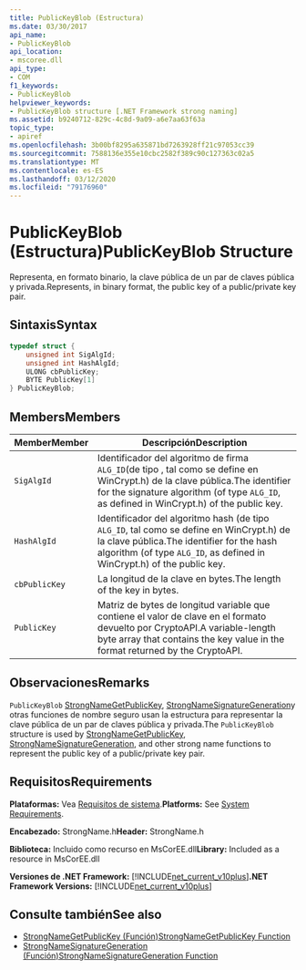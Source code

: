 ```yaml
---
title: PublicKeyBlob (Estructura)
ms.date: 03/30/2017
api_name:
- PublicKeyBlob
api_location:
- mscoree.dll
api_type:
- COM
f1_keywords:
- PublicKeyBlob
helpviewer_keywords:
- PublicKeyBlob structure [.NET Framework strong naming]
ms.assetid: b9240712-829c-4c8d-9a09-a6e7aa63f63a
topic_type:
- apiref
ms.openlocfilehash: 3b00bf8295a635871bd7263928ff21c97053cc39
ms.sourcegitcommit: 7588136e355e10cbc2582f389c90c127363c02a5
ms.translationtype: MT
ms.contentlocale: es-ES
ms.lasthandoff: 03/12/2020
ms.locfileid: "79176960"
---
```

# <a name="publickeyblob-structure"></a><span data-ttu-id="c48af-102">PublicKeyBlob (Estructura)</span><span class="sxs-lookup"><span data-stu-id="c48af-102">PublicKeyBlob Structure</span></span>
<span data-ttu-id="c48af-103">Representa, en formato binario, la clave pública de un par de claves pública y privada.</span><span class="sxs-lookup"><span data-stu-id="c48af-103">Represents, in binary format, the public key of a public/private key pair.</span></span>  
  
## <a name="syntax"></a><span data-ttu-id="c48af-104">Sintaxis</span><span class="sxs-lookup"><span data-stu-id="c48af-104">Syntax</span></span>  
  
```cpp  
typedef struct {  
    unsigned int SigAlgId;  
    unsigned int HashAlgId;  
    ULONG cbPublicKey;  
    BYTE PublicKey[1]  
} PublicKeyBlob;
```  
  
## <a name="members"></a><span data-ttu-id="c48af-105">Members</span><span class="sxs-lookup"><span data-stu-id="c48af-105">Members</span></span>  
  
|<span data-ttu-id="c48af-106">Member</span><span class="sxs-lookup"><span data-stu-id="c48af-106">Member</span></span>|<span data-ttu-id="c48af-107">Descripción</span><span class="sxs-lookup"><span data-stu-id="c48af-107">Description</span></span>|  
|------------|-----------------|  
|`SigAlgId`|<span data-ttu-id="c48af-108">Identificador del algoritmo de firma `ALG_ID`(de tipo , tal como se define en WinCrypt.h) de la clave pública.</span><span class="sxs-lookup"><span data-stu-id="c48af-108">The identifier for the signature algorithm (of type `ALG_ID`, as defined in WinCrypt.h) of the public key.</span></span>|  
|`HashAlgId`|<span data-ttu-id="c48af-109">Identificador del algoritmo hash (de tipo `ALG_ID`, tal como se define en WinCrypt.h) de la clave pública.</span><span class="sxs-lookup"><span data-stu-id="c48af-109">The identifier for the hash algorithm (of type `ALG_ID`, as defined in WinCrypt.h) of the public key.</span></span>|  
|`cbPublicKey`|<span data-ttu-id="c48af-110">La longitud de la clave en bytes.</span><span class="sxs-lookup"><span data-stu-id="c48af-110">The length of the key in bytes.</span></span>|  
|`PublicKey`|<span data-ttu-id="c48af-111">Matriz de bytes de longitud variable que contiene el valor de clave en el formato devuelto por CryptoAPI.</span><span class="sxs-lookup"><span data-stu-id="c48af-111">A variable-length byte array that contains the key value in the format returned by the CryptoAPI.</span></span>|  
  
## <a name="remarks"></a><span data-ttu-id="c48af-112">Observaciones</span><span class="sxs-lookup"><span data-stu-id="c48af-112">Remarks</span></span>  
 <span data-ttu-id="c48af-113">`PublicKeyBlob` [StrongNameGetPublicKey](strongnamegetpublickey-function.md), [StrongNameSignatureGeneration](strongnamesignaturegeneration-function.md)y otras funciones de nombre seguro usan la estructura para representar la clave pública de un par de claves pública y privada.</span><span class="sxs-lookup"><span data-stu-id="c48af-113">The `PublicKeyBlob` structure is used by [StrongNameGetPublicKey](strongnamegetpublickey-function.md), [StrongNameSignatureGeneration](strongnamesignaturegeneration-function.md), and other strong name functions to represent the public key of a public/private key pair.</span></span>  
  
## <a name="requirements"></a><span data-ttu-id="c48af-114">Requisitos</span><span class="sxs-lookup"><span data-stu-id="c48af-114">Requirements</span></span>  
 <span data-ttu-id="c48af-115">**Plataformas:** Vea [Requisitos de sistema](../../get-started/system-requirements.md).</span><span class="sxs-lookup"><span data-stu-id="c48af-115">**Platforms:** See [System Requirements](../../get-started/system-requirements.md).</span></span>  
  
 <span data-ttu-id="c48af-116">**Encabezado:** StrongName.h</span><span class="sxs-lookup"><span data-stu-id="c48af-116">**Header:** StrongName.h</span></span>  
  
 <span data-ttu-id="c48af-117">**Biblioteca:** Incluido como recurso en MsCorEE.dll</span><span class="sxs-lookup"><span data-stu-id="c48af-117">**Library:** Included as a resource in MsCorEE.dll</span></span>  
  
 <span data-ttu-id="c48af-118">**Versiones de .NET Framework:** [!INCLUDE[net_current_v10plus](../../../../includes/net-current-v10plus-md.md)]</span><span class="sxs-lookup"><span data-stu-id="c48af-118">**.NET Framework Versions:** [!INCLUDE[net_current_v10plus](../../../../includes/net-current-v10plus-md.md)]</span></span>  
  
## <a name="see-also"></a><span data-ttu-id="c48af-119">Consulte también</span><span class="sxs-lookup"><span data-stu-id="c48af-119">See also</span></span>

- [<span data-ttu-id="c48af-120">StrongNameGetPublicKey (Función)</span><span class="sxs-lookup"><span data-stu-id="c48af-120">StrongNameGetPublicKey Function</span></span>](strongnamegetpublickey-function.md)
- [<span data-ttu-id="c48af-121">StrongNameSignatureGeneration (Función)</span><span class="sxs-lookup"><span data-stu-id="c48af-121">StrongNameSignatureGeneration Function</span></span>](strongnamesignaturegeneration-function.md)
